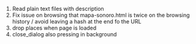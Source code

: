 1. Read plain text files with description
4. Fix issue on browsing that mapa-sonoro.html is twice on the browsing history / avoid leaving a hash at the end fo the URL
5. drop places when page is loaded
6. close_dialog also pressing in background
